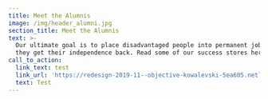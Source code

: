```yaml
---
title: Meet the Alumnis
image: /img/header_alumni.jpg
section_title: Meet the Alumnis
text: >-
  Our ultimate goal is to place disadvantaged people into permanent jobs so that
  they get their independence back. Read some of our success stores here.
call_to_action:
  link_text: test
  link_url: 'https://redesign-2019-11--objective-kowalevski-5ea605.netlify.com/company/'
  text: Test
---
```


